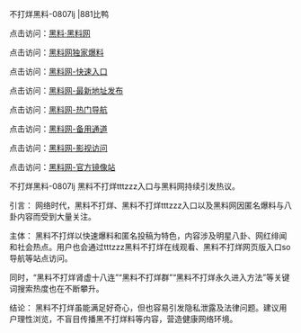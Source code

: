 不打烊黑料-0807lj |881比鸭

点击访问：<a href="https://heiliaolvzlu3.pages.dev">黑料·黑料网</a>

点击访问：<a href="https://heiliaoyvnrda.pages.dev">黑料网独家爆料</a>

点击访问：<a href="https://heiliaox6jgh3.pages.dev">黑料网-快速入口</a>

点击访问：<a href="https://heiliao9wsbg3.pages.dev">黑料网-最新地址发布</a>

点击访问：<a href="https://heiliaokof3cy.pages.dev">黑料网-热门导航</a>

点击访问：<a href="https://heiliao5s28gk.pages.dev">黑料网-备用通道</a>

点击访问：<a href="https://heiliaoryrhyu.pages.dev">黑料网-影视访问</a>

点击访问：<a href="https://heiliaoxfe5rb.pages.dev">黑料网-官方镜像站</a>

不打烊黑料-0807lj
黑料不打烊tttzzz入口与黑料网持续引发热议。

引言：
网络时代，黑料不打烊、黑料不打烊tttzzz入口以及黑料网因匿名爆料与八卦内容而受到大量关注。

主体：
黑料不打烊以快速爆料和匿名投稿为特色，内容涉及明星八卦、网红绯闻和社会热点。用户也会通过tttzzz黑料不打烊在线观看、黑料不打烊网页版入口so导航等站点访问。

同时，“黑料不打烊肾虚十八连”“黑料不打烊群”“黑料不打烊永久进入方法”等关键词搜索热度也在不断攀升。

结论：
黑料不打烊虽能满足好奇心，但也容易引发隐私泄露及法律问题。建议用户理性浏览，不盲目传播黑不打烊料等内容，营造健康网络环境。

